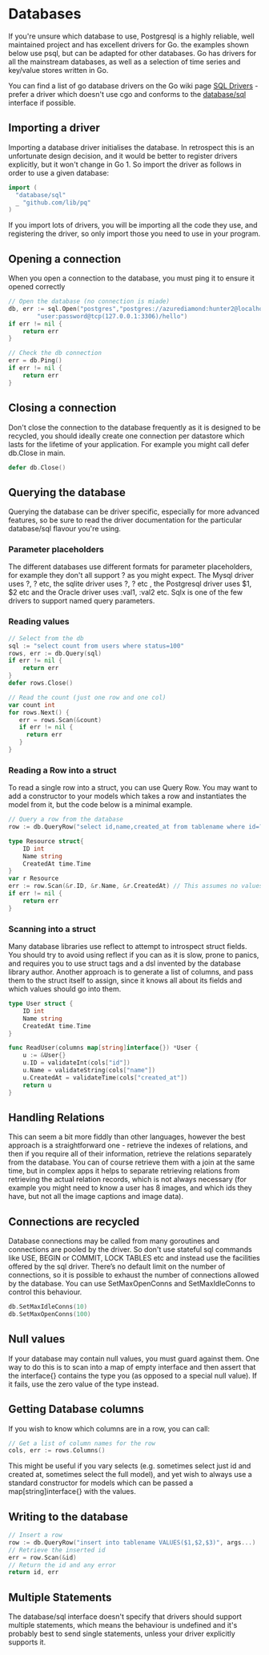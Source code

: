 # Databases

If you're unsure which database to use, Postgresql is a highly reliable, well maintained project and has excellent drivers for Go. the examples shown below use psql, but can be adapted for other databases. Go has drivers for all the mainstream databases, as well as a selection of time series and key/value stores written in Go.

You can find a list of go database drivers on the Go wiki page [SQL Drivers](https://github.com/golang/go/wiki/SQLDrivers) - prefer a driver which doesn't use cgo and conforms to the [database/sql](https://golang.org/pkg/database/sql/) interface if possible.

## Importing a driver

Importing a database driver initialises the database. In retrospect this is an unfortunate design decision, and it would be better to register drivers explicitly, but it won't change in Go 1. So import the driver as follows in order to use a given database:

```go
import (
  "database/sql"
  _ "github.com/lib/pq" 
)
```

If you import lots of drivers, you will be importing all the code they use, and registering the driver, so only import those you need to use in your program.

## Opening a connection

When you open a connection to the database, you must ping it to ensure it opened correctly

```go
// Open the database (no connection is miade)
db, err := sql.Open("postgres","postgres://azurediamond:hunter2@localhost/azurediamond?sslmode=verify-full")
        "user:password@tcp(127.0.0.1:3306)/hello")
if err != nil {
    return err
}

// Check the db connection
err = db.Ping()
if err != nil {
    return err
}
```

## Closing a connection

Don't close the connection to the database frequently as it is designed to be recycled,  you should ideally create one connection per datastore which lasts for the lifetime of your application. For example you might call defer db.Close in main.

```go
defer db.Close()
```

## Querying the database

Querying the database can be driver specific, especially for more advanced features, so be sure to read the driver documentation for the particular database/sql flavour you're using.

### Parameter placeholders

The different databases use different formats for parameter placeholders, for example they don't all support ? as you might expect. The Mysql driver uses ?, ? etc, the sqlite driver uses ?, ? etc , the Postgresql driver uses $1, $2 etc and the Oracle driver uses :val1, :val2 etc. Sqlx is one of the few drivers to support named query parameters.

### Reading values

```go
// Select from the db
sql := "select count from users where status=100"
rows, err := db.Query(sql)
if err != nil {
    return err
}
defer rows.Close()

// Read the count (just one row and one col)
var count int 
for rows.Next() {
   err = rows.Scan(&count)
   if err != nil {
     return err
   }
}
```

### Reading a Row into a struct

To read a single row into a struct, you can use Query Row. You may want to add a constructor to your models which takes a row and instantiates the model from it, but the code below is a minimal example.

```go
// Query a row from the database
row := db.QueryRow("select id,name,created_at from tablename where id=?", id)

type Resource struct{
    ID int
    Name string
    CreatedAt time.Time
}
var r Resource
err := row.Scan(&r.ID, &r.Name, &r.CreatedAt) // This assumes no values are nil in the database
if err != nil {
    return err
}
```

### Scanning into a struct

Many database libraries use reflect to attempt to introspect struct fields. You should try to avoid using reflect if you can as it is slow, prone to panics, and requires you to use struct tags and a dsl invented by the database library author. Another approach is to generate a list of columns, and pass them to the struct itself to assign, since it knows all about its fields and which values should go into them.

```go
type User struct {
    ID int
    Name string
    CreatedAt time.Time
}

func ReadUser(columns map[string]interface{}) *User {
    u := &User{}
    u.ID = validateInt(cols["id"])
    u.Name = validateString(cols["name"])
    u.CreatedAt = validateTime(cols["created_at"])
    return u
}
```

## Handling Relations

This can seem a bit more fiddly than other languages, however the best approach is a straightforward one - retrieve the indexes of relations, and then if you require all of their information, retrieve the relations separately from the database. You can of course retrieve them with a join at the same time, but in complex apps it helps to separate retrieving relations from retrieving the actual relation records, which is not always necessary \(for example you might need to know a user has 8 images, and which ids they have, but not all the image captions and image data\).

## Connections are recycled

Database connections may be called from many goroutines and connections are pooled by the driver. So don't use stateful sql commands like USE, BEGIN or COMMIT, LOCK TABLES etc and instead use the facilities offered by the sql driver. There’s no default limit on the number of connections, so it is possible to exhaust the number of connections allowed by the database. You can use  SetMaxOpenConns and SetMaxIdleConns to control this behaviour.

```go
db.SetMaxIdleConns(10)
db.SetMaxOpenConns(100)
```

## Null values

If your database may contain null values, you must guard against them. One way to do this is to scan into a map of empty interface and then assert that the interface{} contains the type you \(as opposed to a special null value\). If it fails, use the zero value of the type instead.

## Getting Database columns

If you wish to know which columns are in a row, you can call:

```go
// Get a list of column names for the row
cols, err := rows.Columns()
```

This might be useful if you vary selects \(e.g. sometimes select just id and created at, sometimes select the full model\), and yet wish to always use a standard constructor for models which can be passed a map\[string\]interface{} with the values.

## Writing to the database

```go
// Insert a row
row := db.QueryRow("insert into tablename VALUES($1,$2,$3)", args...)
// Retrieve the inserted id
err = row.Scan(&id)
// Return the id and any error
return id, err
```

## Multiple Statements

The database/sql interface doesn't specify that drivers should support multiple statements, which means the behaviour is undefined and it's probably best to send single statements, unless your driver explicitly supports it.

